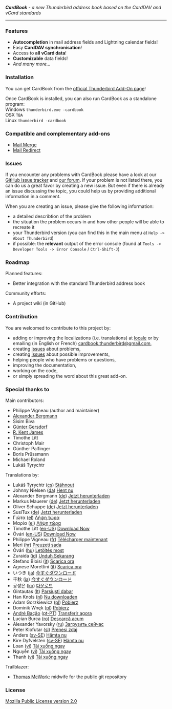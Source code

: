 ***CardBook*** - *a new Thunderbird address book based on the CardDAV and vCard standards*

--------

### Features

* **Autocompletion** in mail address fields and Lightning calendar fields!
* Easy **CardDAV synchronisation**!
* Access to **all vCard data**!
* **Customizable** data fields!
* *And many more…*


### Installation

You can get CardBook from the [official Thunderbird Add-On page](https://addons.mozilla.org/thunderbird/addon/cardbook/)!

Once CardBook is installed, you can also run CardBook as a standalone program:<br>
Windows `thunderbird.exe -cardbook`<br>
OSX `TBA`<br>
Linux `thunderbird -cardbook`

### Compatible and complementary add-ons
* [Mail Merge](https://addons.mozilla.org/thunderbird/addon/mail-merge/)
* [Mail Redirect](https://addons.mozilla.org/thunderbird/addon/mailredirect/)


### Issues

If you encounter any problems with CardBook please have a look at our [GitHub issue tracker](https://github.com/CardBook/CardBook/issues) and [our forum](https://cardbook.6660.eu/).
If your problem is not listed there, you can do us a great favor by creating a new issue. But even if there is already an issue discussing the topic, you could help us by providing additional information in a comment.

When you are creating an issue, please give the following information:
* a detailed describtion of the problem
* the situation the problem occurs in and how other people will be able to recreate it
* your Thunderbird version (you can find this in the main menu at `Help -> About Thunderbird`)
* if possible: the **relevant** output of the error console (found at `Tools -> Developer Tools -> Error Console` / `Ctrl-Shift-J`)


### Roadmap

Planned features:
* Better integration with the standard Thunderbird address book

Community efforts:
* A project wiki (in GitHub)


### Contribution

You are welcomed to contribute to this project by:
* adding or improving the localizations (i.e. translations) at [locale](https://github.com/CardBook/CardBook/tree/master/chrome/locale) or by emailing (in English or French) [cardbook.thunderbird@gmail.com](mailto:cardbook.thunderbird@gmail.com),
* creating [issues](https://github.com/CardBook/CardBook/issues) about problems,
* creating [issues](https://github.com/CardBook/CardBook/issues) about possible improvements,
* helping people who have problems or questions,
* improving the documentation,
* working on the code,
* or simply spreading the word about this great add-on.


### Special thanks to

Main contributors:
* Philippe Vigneau (author and maintainer)
* [Alexander Bergmann](https://addons.mozilla.org/thunderbird/user/tempuser/)
* Sisim Biva
* [Günter Gersdorf](https://addons.mozilla.org/thunderbird/user/guenter-gersdorf/)
* [R. Kent James](https://github.com/rkent)
* Timothe Litt
* Christoph Mair
* Günther Palfinger
* Boris Prüssmann
* Michael Roland
* Lukáš Tyrychtr

Translations by:
* Lukáš Tyrychtr ([cs](https://github.com/CardBook/CardBook/tree/master/chrome/locale/cs)) [Stáhnout](https://addons.mozilla.org/cs/thunderbird/addon/cardbook/)
* Johnny Nielsen ([da](https://github.com/CardBook/CardBook/tree/master/chrome/locale/da)) [Hent nu](https://addons.mozilla.org/da/thunderbird/addon/cardbook/)
* Alexander Bergmann ([de](https://github.com/CardBook/CardBook/tree/master/chrome/locale/de)) [Jetzt herunterladen](https://addons.mozilla.org/de/thunderbird/addon/cardbook/)
* Markus Mauerer ([de](https://github.com/CardBook/CardBook/tree/master/chrome/locale/de)) [Jetzt herunterladen](https://addons.mozilla.org/de/thunderbird/addon/cardbook/)
* Oliver Schuppe ([de](https://github.com/CardBook/CardBook/tree/master/chrome/locale/de)) [Jetzt herunterladen](https://addons.mozilla.org/de/thunderbird/addon/cardbook/)
* SusiTux ([de](https://github.com/CardBook/CardBook/tree/master/chrome/locale/de)) [Jetzt herunterladen](https://addons.mozilla.org/de/thunderbird/addon/cardbook/)
* Γιώτα ([el](https://github.com/CardBook/CardBook/tree/master/chrome/locale/el)) [Λήψη τώρα](https://addons.mozilla.org/el/thunderbird/addon/cardbook/)
* Μαρία ([el](https://github.com/CardBook/CardBook/tree/master/chrome/locale/el)) [Λήψη τώρα](https://addons.mozilla.org/el/thunderbird/addon/cardbook/)
* Timothe Litt ([en-US](https://github.com/CardBook/CardBook/tree/master/chrome/locale/en-US)) [Download Now](https://addons.mozilla.org/en-US/thunderbird/addon/cardbook/)
* Óvári ([en-US](https://github.com/CardBook/CardBook/tree/master/chrome/locale/en-US)) [Download Now](https://addons.mozilla.org/en-US/thunderbird/addon/cardbook/)
* Philippe Vigneau ([fr](https://github.com/CardBook/CardBook/tree/master/chrome/locale/fr)) [Télécharger maintenant](https://addons.mozilla.org/fr/thunderbird/addon/cardbook/)
* Meri ([hr](https://github.com/CardBook/CardBook/tree/master/chrome/locale/hr)) [Preuzeti sada](https://addons.mozilla.org/hr/thunderbird/addon/cardbook/)
* Óvári ([hu](https://github.com/CardBook/CardBook/tree/master/chrome/locale/hu)) [Letöltés most](https://addons.mozilla.org/hu/thunderbird/addon/cardbook/)
* Zuraida ([id](https://github.com/CardBook/CardBook/tree/master/chrome/locale/id)) [Unduh Sekarang](https://addons.mozilla.org/id/thunderbird/addon/cardbook/)
* Stefano Bloisi ([it](https://github.com/CardBook/CardBook/tree/master/chrome/locale/it)) [Scarica ora](https://addons.mozilla.org/it/thunderbird/addon/cardbook/)
* Agnese Morettini ([it](https://github.com/CardBook/CardBook/tree/master/chrome/locale/it)) [Scarica ora](https://addons.mozilla.org/it/thunderbird/addon/cardbook/)
* いつき ([ja](https://github.com/CardBook/CardBook/tree/master/chrome/locale/ja)) [今すぐダウンロード](https://addons.mozilla.org/ja/thunderbird/addon/cardbook/)
* 千秋 ([ja](https://github.com/CardBook/CardBook/tree/master/chrome/locale/ja)) [今すぐダウンロード](https://addons.mozilla.org/ja/thunderbird/addon/cardbook/)
* 공성은 ([ko](https://github.com/CardBook/CardBook/tree/master/chrome/locale/ko)) [다운로드](https://addons.mozilla.org/ko/thunderbird/addon/cardbook/)
* Gintautas ([lt](https://github.com/CardBook/CardBook/tree/master/chrome/locale/lt)) [Parsiųsti dabar](https://addons.mozilla.org/lt/thunderbird/addon/cardbook/)
* Han Knols ([nl](https://github.com/CardBook/CardBook/tree/master/chrome/locale/nl)) [Nu downloaden](https://addons.mozilla.org/nl/thunderbird/addon/cardbook/)
* Adam Gorzkiewicz ([pl](https://github.com/CardBook/CardBook/tree/master/chrome/locale/pl)) [Pobierz](https://addons.mozilla.org/pl/thunderbird/addon/cardbook/)
* Dominik Wnęk ([pl](https://github.com/CardBook/CardBook/tree/master/chrome/locale/pl)) [Pobierz](https://addons.mozilla.org/pl/thunderbird/addon/cardbook/)
* [André Bação](https://github.com/abacao) ([pt-PT](https://github.com/CardBook/CardBook/tree/master/chrome/locale/pt-PT)) [Transferir agora](https://addons.mozilla.org/pt-PT/thunderbird/addon/cardbook/)
* Lucian Burca ([ro](https://github.com/CardBook/CardBook/tree/master/chrome/locale/ro)) [Descarcă acum](https://addons.mozilla.org/ro/thunderbird/addon/cardbook/)
* Alexander Yavorsky ([ru](https://github.com/CardBook/CardBook/tree/master/chrome/locale/ru)) [Загрузить сейчас](https://addons.mozilla.org/ru/thunderbird/addon/cardbook/)
* Peter Klofutar ([sl](https://github.com/CardBook/CardBook/tree/master/chrome/locale/sl)) [Prenesi zdaj](https://addons.mozilla.org/sl/thunderbird/addon/cardbook/)
* Anders ([sv-SE](https://github.com/CardBook/CardBook/tree/master/chrome/locale/sv-SE)) [Hämta nu](https://addons.mozilla.org/sv-SE/thunderbird/addon/cardbook/)
* Kire Dyfvelsten ([sv-SE](https://github.com/CardBook/CardBook/tree/master/chrome/locale/sv-SE)) [Hämta nu](https://addons.mozilla.org/sv-SE/thunderbird/addon/cardbook/)
* Loan ([vi](https://github.com/CardBook/CardBook/tree/master/chrome/locale/vi)) [Tải xuống ngay](https://addons.mozilla.org/vi/thunderbird/addon/cardbook/)
* Nguyễn ([vi](https://github.com/CardBook/CardBook/tree/master/chrome/locale/vi)) [Tải xuống ngay](https://addons.mozilla.org/vi/thunderbird/addon/cardbook/)
* Thanh ([vi](https://github.com/CardBook/CardBook/tree/master/chrome/locale/vi)) [Tải xuống ngay](https://addons.mozilla.org/vi/thunderbird/addon/cardbook/)


Trailblazer:
* [Thomas McWork](https://github.com/thomas-mc-work): midwife for the public git repository

### License

[Mozilla Public License version 2.0](https://github.com/CardBook/CardBook/blob/master/LICENSE.txt)
